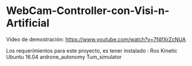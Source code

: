 # WebCam-Controller-con-Visi-n-Artificial
Video de demostración:  https://www.youtube.com/watch?v=7f4fXrZcNUA

Los requerimientos para este proyecto, es tener instalado :
Ros Kinetic
Ubuntu 16.04
ardrone_autonomy
Tum_simulator
